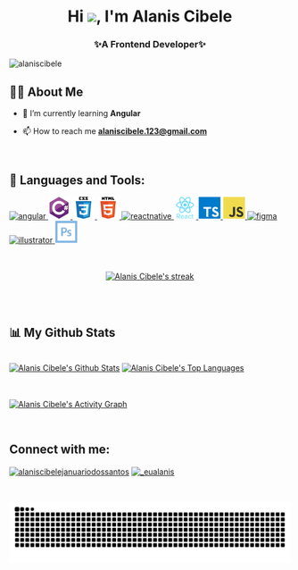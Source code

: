 <h1 align="center">Hi <img src="https://raw.githubusercontent.com/MartinHeinz/MartinHeinz/master/wave.gif" width="30px">, I'm Alanis Cibele</h1>
<h3 align="center">✨A Frontend Developer✨</h3>

<p align="left"> <img src="https://komarev.com/ghpvc/?username=alaniscibele&label=Profile%20views&color=0e75b6&style=flat" alt="alaniscibele" /> </p>

## 👧🏻 About Me
- 🌱 I’m currently learning **Angular**

- 📫 How to reach me **alaniscibele.123@gmail.com**
<br/>

## 🚀 Languages and Tools:
<p align="left"> <a href="https://angular.io" target="_blank"> <img src="https://angular.io/assets/images/logos/angular/angular.svg" alt="angular" width="40" height="40"/> </a></a> <a href="https://www.w3schools.com/cs/" target="_blank" rel="noreferrer"> <img src="https://raw.githubusercontent.com/devicons/devicon/master/icons/csharp/csharp-original.svg" alt="csharp" width="40" height="40"/> </a><a href="https://www.w3schools.com/css/" target="_blank"> <img src="https://raw.githubusercontent.com/devicons/devicon/master/icons/css3/css3-original-wordmark.svg" alt="css3" width="40" height="40"/> </a> <a href="https://www.w3.org/html/" target="_blank"> <img src="https://raw.githubusercontent.com/devicons/devicon/master/icons/html5/html5-original-wordmark.svg" alt="html5" width="40" height="40"/> </a> <a href="https://reactnative.dev/" target="_blank"> <img src="https://reactnative.dev/img/header_logo.svg" alt="reactnative" width="40" height="40"/> </a> <a href="https://reactjs.org/" target="_blank" rel="noreferrer"> <img src="https://raw.githubusercontent.com/devicons/devicon/master/icons/react/react-original-wordmark.svg" alt="react" width="40" height="40"/> </a>  <a href="https://www.typescriptlang.org/" target="_blank"> <img src="https://raw.githubusercontent.com/devicons/devicon/master/icons/typescript/typescript-original.svg" alt="typescript" width="40" height="40"/> </a> <a href="https://developer.mozilla.org/en-US/docs/Web/JavaScript" target="_blank"> <img src="https://raw.githubusercontent.com/devicons/devicon/master/icons/javascript/javascript-original.svg" alt="javascript" width="40" height="40"/> </a><a href="https://www.figma.com/" target="_blank"> <img src="https://www.vectorlogo.zone/logos/figma/figma-icon.svg" alt="figma" width="40" height="40"/> </a><a href="https://www.adobe.com/in/products/illustrator.html" target="_blank"> <img src="https://www.vectorlogo.zone/logos/adobe_illustrator/adobe_illustrator-icon.svg" alt="illustrator" width="40" height="40"/> </a> <a href="https://www.photoshop.com/en" target="_blank" rel="noreferrer"> <img src="https://raw.githubusercontent.com/devicons/devicon/master/icons/photoshop/photoshop-line.svg" alt="photoshop" width="40" height="40"/>

<br/>
<br/>
  
<!-- [![React Badge](https://img.shields.io/badge/-React-61DBFB?style=for-the-badge&labelColor=black&logo=react&logoColor=61DBFB)](#)  [![Javascript Badge](https://img.shields.io/badge/-Javascript-F0DB4F?style=for-the-badge&labelColor=black&logo=javascript&logoColor=F0DB4F)](#) [![Typescript Badge](https://img.shields.io/badge/-Typescript-007acc?style=for-the-badge&labelColor=black&logo=typescript&logoColor=007acc)](#) [![Nodejs Badge](https://img.shields.io/badge/-Nodejs-3C873A?style=for-the-badge&labelColor=black&logo=node.js&logoColor=3C873A)](#) [![GraphQL Badge](https://img.shields.io/badge/-GraphQl-e535ab?style=for-the-badge&labelColor=black&logo=node.js&logoColor=e535ab)](#) -->
<br/>

<p align="center">
    <a href="https://github.com/alaniscibele/github-readme-streak-stats">
        <img title="🔥 Get streak stats for your profile at git.io/streak-stats" alt="Alanis Cibele's streak" src="https://github-readme-streak-stats.herokuapp.com/?user=alaniscibele&theme=black-ice&hide_border=true&stroke=0000&background=060A0CD0"/>
    </a>
</p>
  <br/>
<br/>
  
  ## 📊 My Github Stats

  <br/>
    <a href="https://github.com/alaniscibele/github-readme-stats"><img alt="Alanis Cibele's Github Stats" src="https://github-readme-stats.vercel.app/api?username=alaniscibele&show_icons=true&count_private=true&theme=react&hide_border=true&bg_color=0D1117" /></a>
  <a href="https://github.com/alaniscibele/github-readme-stats"><img alt="Alanis Cibele's Top Languages" src="https://github-readme-stats.vercel.app/api/top-langs/?username=alaniscibele&langs_count=8&count_private=true&layout=compact&theme=react&hide_border=true&bg_color=0D1117" /></a>
  <br/>

<br/>
<br/>

<a href="https://github.com/alaniscibele/github-readme-activity-graph"><img alt="Alanis Cibele's Activity Graph" src="https://activity-graph.herokuapp.com/graph?username=alaniscibele&bg_color=0D1117&color=5BCDEC&line=5BCDEC&point=FFFFFF&hide_border=true" /></a>

<br/>

## Connect with me:</h3>
<p align="left">
<a href="https://linkedin.com/in/alaniscibelejanuariodossantos" target="blank"><img align="center" src="https://raw.githubusercontent.com/rahuldkjain/github-profile-readme-generator/master/src/images/icons/Social/linked-in-alt.svg" alt="alaniscibelejanuariodossantos" height="30" width="40" /></a>
  <a href="https://instagram.com/_eualanis" target="blank"><img align="center" src="https://raw.githubusercontent.com/rahuldkjain/github-profile-readme-generator/master/src/images/icons/Social/instagram.svg" alt="_eualanis" height="30" width="40" /></a>
</p>
</p>
<div>
  <a href="https://github.com/alaniscibele">
</div>
 <br>
  
  
  ![Snake animation](https://github.com/alaniscibele/alaniscibele/blob/output/github-contribution-grid-snake.svg)
